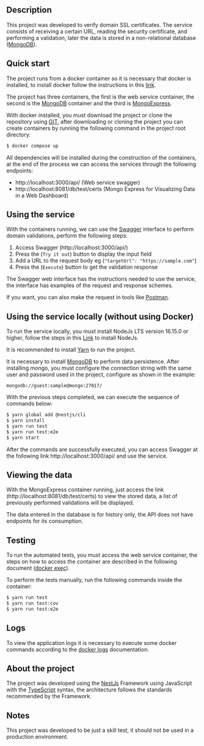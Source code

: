## Description

This project was developed to verify domain SSL certificates. The service consists of receiving a certain URL, reading the security certificate, and performing a validation, later the data is stored in a non-relational database ([MongoDB](https://www.mongodb.com/docs/)).

## Quick start

The project runs from a docker container so it is necessary that docker is installed, to install docker follow the instructions in this [link](https://docs.docker.com/get-docker/).

The project has three containers, the first is the web service container, the second is the [MongoDB](https://www.mongodb.com/docs/) container and the third is [MongoExpress](https://github.com/mongo-express/mongo-express).

With docker installed, you must download the project or clone the repository using [GIT](https://git-scm.com/doc), after downloading or cloning the project you can create containers by running the following command in the project root directory:

```bash
$ docker compose up
```
All dependencies will be installed during the construction of the containers, at the end of the process we can access the services through the following endpoints:

- http://localhost:3000/api/ (Web service swagger)
- http://localhost:8081/db/test/certs (Mongo Express for Visualizing Data in a Web Dashboard)

## Using the service

With the containers running, we can use the [Swagger](https://swagger.io/docs/) interface to perform domain validations, perform the following steps:

1. Access Swagger (http://localhost:3000/api/)
2. Press the (`Try it out`) button to display the input field
3. Add a URL to the request body eg (`"targetUrl": "https://sample.com"`)
4. Press the (`Execute`) button to get the validation response

The Swagger web interface has the instructions needed to use the service, the interface has examples of the request and response schemes.

If you want, you can also make the request in tools like [Postman](https://learning.postman.com/docs/getting-started/introduction/).

## Using the service locally (without using Docker)

To run the service locally, you must install NodeJs LTS version 16.15.0 or higher, follow the steps in this [Link](https://nodejs.org/en/download/) to install NodeJs.

It is recommended to install [Yarn](https://yarnpkg.com) to run the project.

It is necessary to install [MongoDB](https://www.mongodb.com/docs/manual/installation/) to perform data persistence. After installing mongo, you must configure the connection string with the same user and password used in the project, configure as shown in the example:
```
mongodb://guest:sample@mongo:27017/
```
With the previous steps completed, we can execute the sequence of commands below:

```bash
$ yarn global add @nestjs/cli
$ yarn install
$ yarn run test
$ yarn run test:e2e
$ yarn start
```
After the commands are successfully executed, you can access Swagger at the following link http://localhost:3000/api/ and use the service.

## Viewing the data

With the MongoExpress container running, just access the link (http://localhost:8081/db/test/certs) to view the stored data, a list of previously performed validations will be displayed.

The data entered in the database is for history only, the API does not have endpoints for its consumption.
## Testing

To run the automated tests, you must access the web service container, the steps on how to access the container are described in the following document ([docker exec](https://docs.docker.com/engine/reference/commandline/exec/)).

To perform the tests manually, run the following commands inside the container:

```bash
$ yarn run test
$ yarn run test:cov
$ yarn run test:e2e
```
## Logs

To view the application logs it is necessary to execute some docker commands according to the [docker logs](https://docs.docker.com/engine/reference/commandline/logs/) documentation.

## About the project

The project was developed using the [NestJs](https://docs.nestjs.com/) Framework using JavaScript with the [TypeScript](https://www.typescriptlang.org/docs/) syntax, the architecture follows the standards recommended by the Framework.
## Notes

This project was developed to be just a skill test, it should not be used in a production environment.
